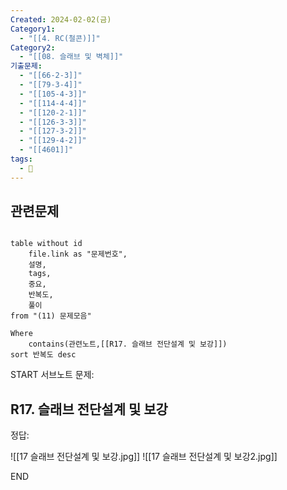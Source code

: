 ```yaml
---
Created: 2024-02-02(금)
Category1:
  - "[[4. RC(철콘)]]"
Category2:
  - "[[08. 슬래브 및 벽체]]"
기출문제:
  - "[[66-2-3]]"
  - "[[79-3-4]]"
  - "[[105-4-3]]"
  - "[[114-4-4]]"
  - "[[120-2-1]]"
  - "[[126-3-3]]"
  - "[[127-3-2]]"
  - "[[129-4-2]]"
  - "[[4601]]"
tags:
  - 🧮
---
```

## 관련문제
```dataview

table without id
	file.link as "문제번호",
	설명,
	tags,
	중요,
	반복도,
	풀이
from "(11) 문제모음"

Where
	contains(관련노트,[[R17. 슬래브 전단설계 및 보강]])
sort 반복도 desc

```

START
서브노트
문제:  
## R17. 슬래브 전단설계 및 보강 


정답: 

![[17 슬래브 전단설계 및 보강.jpg]]
![[17 슬래브 전단설계 및 보강2.jpg]]
<!--ID: 1704617828354-->
END

